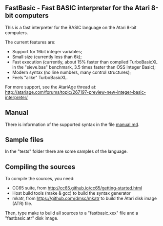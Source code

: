 FastBasic - Fast BASIC interpreter for the Atari 8-bit computers
----------------------------------------------------------------

This is a fast interpreter for the BASIC language on the Atari 8-bit computers.

The current features are:
- Support for 16bit integer variables;
- Small size (currently less than 6k);
- Fast execution (currently, about 15% faster than compiled TurboBasicXL in the "sieve.bas" benchmark, 3.5 times faster than OSS Integer Basic);
- Modern syntax (no line numbers, many control structures);
- Feels "alike" TurboBasicXL.

For more support, see the AtariAge thread at:
http://atariage.com/forums/topic/267197-preview-new-integer-basic-interpreter/

Manual
------

There is information of the supported syntax in the file [manual.md](manual.md).

Sample files
------------

In the "tests" folder there are some samples of the language.


Compiling the sources
---------------------

To compile the sources, you need:
- CC65 suite, from http://cc65.github.io/cc65/getting-started.html
- Host build tools (make & gcc) to build the syntax generator
- mkatr, from https://github.com/dmsc/mkatr to build the Atari disk image (ATR) file.

Then, type make to build all sources to a "fastbasic.xex" file and a "fastbasic.atr" disk image.

